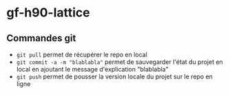 # gf-h90-lattice

## Commandes git

- `git pull` permet de récupérer le repo en local
- `git commit -a -m "blablabla"` permet de sauvegarder l'état du projet en local
  en ajoutant le message d'explication "blablabla"
- `git push` permet de pousser la version locale du projet sur le repo en ligne 
